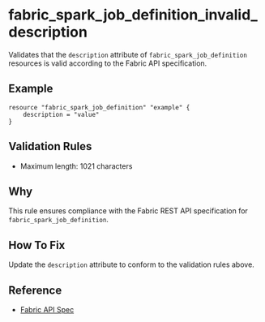 # fabric_spark_job_definition_invalid_description

Validates that the `description` attribute of `fabric_spark_job_definition` resources is valid according to the Fabric API specification.

## Example

```hcl
resource "fabric_spark_job_definition" "example" {
    description = "value"
}
```

## Validation Rules

- Maximum length: 1021 characters


## Why

This rule ensures compliance with the Fabric REST API specification for `fabric_spark_job_definition`.

## How To Fix

Update the `description` attribute to conform to the validation rules above.

## Reference

- [Fabric API Spec](https://github.com/microsoft/fabric-rest-api-specs/tree/main/sparkjobdefinition/definitions.json)
